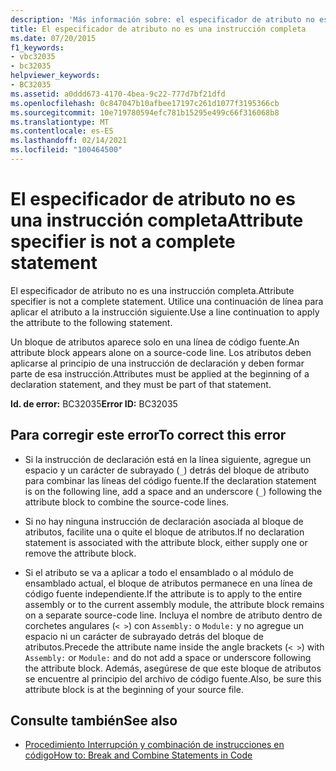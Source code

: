 ```yaml
---
description: 'Más información sobre: el especificador de atributo no es una instrucción completa'
title: El especificador de atributo no es una instrucción completa
ms.date: 07/20/2015
f1_keywords:
- vbc32035
- bc32035
helpviewer_keywords:
- BC32035
ms.assetid: a0ddd673-4170-4bea-9c22-777d7bf21dfd
ms.openlocfilehash: 0c847047b10afbee17197c261d1077f3195366cb
ms.sourcegitcommit: 10e719780594efc781b15295e499c66f316068b8
ms.translationtype: MT
ms.contentlocale: es-ES
ms.lasthandoff: 02/14/2021
ms.locfileid: "100464500"
---
```

# <a name="attribute-specifier-is-not-a-complete-statement"></a><span data-ttu-id="82a36-103">El especificador de atributo no es una instrucción completa</span><span class="sxs-lookup"><span data-stu-id="82a36-103">Attribute specifier is not a complete statement</span></span>

<span data-ttu-id="82a36-104">El especificador de atributo no es una instrucción completa.</span><span class="sxs-lookup"><span data-stu-id="82a36-104">Attribute specifier is not a complete statement.</span></span> <span data-ttu-id="82a36-105">Utilice una continuación de línea para aplicar el atributo a la instrucción siguiente.</span><span class="sxs-lookup"><span data-stu-id="82a36-105">Use a line continuation to apply the attribute to the following statement.</span></span>  
  
 <span data-ttu-id="82a36-106">Un bloque de atributos aparece solo en una línea de código fuente.</span><span class="sxs-lookup"><span data-stu-id="82a36-106">An attribute block appears alone on a source-code line.</span></span> <span data-ttu-id="82a36-107">Los atributos deben aplicarse al principio de una instrucción de declaración y deben formar parte de esa instrucción.</span><span class="sxs-lookup"><span data-stu-id="82a36-107">Attributes must be applied at the beginning of a declaration statement, and they must be part of that statement.</span></span>  
  
 <span data-ttu-id="82a36-108">**Id. de error:** BC32035</span><span class="sxs-lookup"><span data-stu-id="82a36-108">**Error ID:** BC32035</span></span>  
  
## <a name="to-correct-this-error"></a><span data-ttu-id="82a36-109">Para corregir este error</span><span class="sxs-lookup"><span data-stu-id="82a36-109">To correct this error</span></span>  
  
- <span data-ttu-id="82a36-110">Si la instrucción de declaración está en la línea siguiente, agregue un espacio y un carácter de subrayado (`_`) detrás del bloque de atributo para combinar las líneas del código fuente.</span><span class="sxs-lookup"><span data-stu-id="82a36-110">If the declaration statement is on the following line, add a space and an underscore (`_`) following the attribute block to combine the source-code lines.</span></span>  
  
- <span data-ttu-id="82a36-111">Si no hay ninguna instrucción de declaración asociada al bloque de atributos, facilite una o quite el bloque de atributos.</span><span class="sxs-lookup"><span data-stu-id="82a36-111">If no declaration statement is associated with the attribute block, either supply one or remove the attribute block.</span></span>  
  
- <span data-ttu-id="82a36-112">Si el atributo se va a aplicar a todo el ensamblado o al módulo de ensamblado actual, el bloque de atributos permanece en una línea de código fuente independiente.</span><span class="sxs-lookup"><span data-stu-id="82a36-112">If the attribute is to apply to the entire assembly or to the current assembly module, the attribute block remains on a separate source-code line.</span></span> <span data-ttu-id="82a36-113">Incluya el nombre de atributo dentro de corchetes angulares (`< >`) con `Assembly:` o `Module:` y no agregue un espacio ni un carácter de subrayado detrás del bloque de atributos.</span><span class="sxs-lookup"><span data-stu-id="82a36-113">Precede the attribute name inside the angle brackets (`< >`) with `Assembly:` or `Module:` and do not add a space or underscore following the attribute block.</span></span> <span data-ttu-id="82a36-114">Además, asegúrese de que este bloque de atributos se encuentre al principio del archivo de código fuente.</span><span class="sxs-lookup"><span data-stu-id="82a36-114">Also, be sure this attribute block is at the beginning of your source file.</span></span>  
  
## <a name="see-also"></a><span data-ttu-id="82a36-115">Consulte también</span><span class="sxs-lookup"><span data-stu-id="82a36-115">See also</span></span>

- [<span data-ttu-id="82a36-116">Procedimiento Interrupción y combinación de instrucciones en código</span><span class="sxs-lookup"><span data-stu-id="82a36-116">How to: Break and Combine Statements in Code</span></span>](../programming-guide/program-structure/how-to-break-and-combine-statements-in-code.md)
